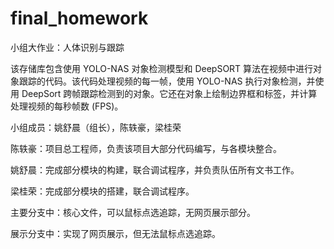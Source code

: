 # final_homework
小组大作业：人体识别与跟踪

该存储库包含使用 YOLO-NAS 对象检测模型和 DeepSORT 算法在视频中进行对象跟踪的代码。该代码处理视频的每一帧，使用 YOLO-NAS 执行对象检测，并使用 DeepSort 跨帧跟踪检测到的对象。它还在对象上绘制边界框和标签，并计算处理视频的每秒帧数 (FPS)。

小组成员：姚舒晨（组长），陈轶豪，梁桂荣

陈轶豪：项目总工程师，负责该项目大部分代码编写，与各模块整合。

姚舒晨：完成部分模块的构建，联合调试程序，并负责队伍所有文书工作。

梁桂荣：完成部分模块的搭建，联合调试程序。

主要分支中：核心文件，可以鼠标点选追踪，无网页展示部分。

展示分支中：实现了网页展示，但无法鼠标点选追踪。
